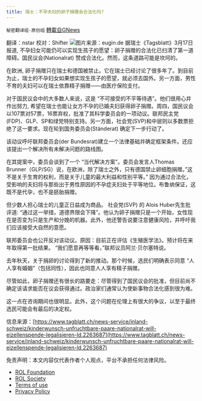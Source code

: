 ```yaml
---
title: 瑞士：不孕夫妇的卵子捐赠会合法化吗?
---
```

`秘密翻译组-原创组` [轉載自GNews](https://gnews.org/zh-hans/2212766/)

翻译：nstar
校对：Shifter
![](https://assets.gnews.org/wp-content/uploads/2022/03/Pict的的ure1.jpg)图片来源：eugin.de
据瑞士《Tagsblatt》3月17日报道, 不孕妇女可能仍可以实现生孩子的愿望：卵子捐赠的合法化已扫清了第一道障碍。国民议会(Nationalrat) 赞成合法化。然而，这条道路可能是坎坷的。

在欧洲, 卵子捐赠只在瑞士和德国被禁止。它在瑞士已经讨论了很多年了。到目前为止，瑞士的不孕妇女如果想实现生孩子的愿望，就必须去国外。另一方面，男性不育的夫妇可以在瑞士依靠精子捐赠——由医疗保险支付。

对于国民议会中的大多数人来说，这是 “不可接受的不平等待遇”。他们很用心并作出努力, 希望在瑞士也能让女方不孕的已婚夫妇获得卵子捐赠。周四，国民议会以107票对57票，16票弃权，批准了其科学委员会的一项动议。联邦民主党(FDP)、GLP、SP和绿党特别支持。另一方面，社会党(SVP)和中层则以多数票拒绝了这一要求。现在轮到国务委员会(Ständerat) 确定下一步行动了。

该动议呼吁联邦委员会(der Bundesrat)建立一个法律基础并确定框架条件。还应该提出一个解决所有未解决问题的路线图。

在其提案中，委员会谈到了一个 “当代解决方案”。委员会发言人Thomas Brunner（GLP/SG）说，在欧洲，除了瑞士之外，只有德国禁止卵细胞捐赠。”这不是关于生育的权利，而是关于儿童的最大利益和性别平等。” 因为通过合法化，受影响的夫妇将与那些出于男性原因的不孕症夫妇处于平等地位。布鲁纳保证，这既不是代孕，也不是胚胎捐赠。

但少数人担心瑞士的儿童正日益成为商品。 社会党(SVP) 的 Alois Huber先生批评道: “通过这一举措，道德界限会下降”。他认为卵子捐赠只是一个开始，女性现在是否变为只是生产和分娩的机器。此外，他还警告说要注意健康风险，并呼吁我们应该接受大自然的意愿。

联邦委员会也公开反对该动议。原因：目前正在评估《生殖医学法》。预计将在来年取得第一批结果。 “我们愿意再等等看，”联邦议员阿兰·贝尔塞特说。

去年秋天，关于捐卵的讨论得到了新的推动。那个时候，选民们明确表示同意 “人人享有婚姻”（包括同性），因此也同意人人享有精子捐赠。

尽管如此，卵子捐赠还有很长的路要走：尽管得到了国民议会的批准，但目前尚不确定该请求能否在议会获得通过。政治家们通常认为使新事物合法化感到很为难。

这一点在咨询期间也很明显。此外，这个问题在伦理上有很大的争议，以至于最终选民可能会有最后的决定权。

信息来源：[https://www.tagblatt.ch/news-service/inland-schweiz/kinderwunsch-unfruchtbare-paare-nationalrat-will-eizellenspende-legalisieren-ld.2263687](https://www.tagblatt.ch/news-service/inland-schweiz/kinderwunsch-unfruchtbare-paare-nationalrat-will-eizellenspende-legalisieren-ld.2263687)

 

免责声明：本文内容仅代表作者个人观点，平台不承担任何法律风险。

- [ROL Foundation](https://rolfoundation.org/)
- [ROL Society](https://rolsociety.org/)
- [Terms of use](https://gnews.org/terms-of-use-3/)
- [Privacy Policy](https://gnews.org/privacy-policy/)
